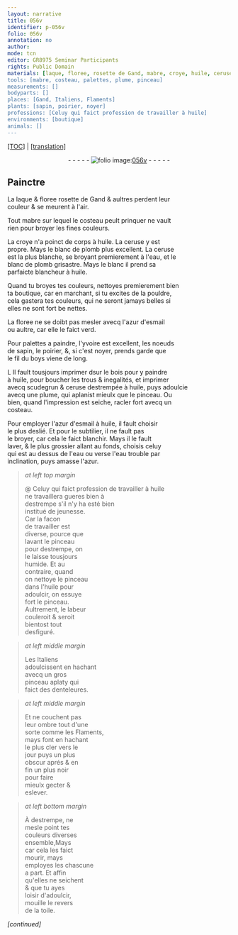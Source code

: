 ```yaml
---
layout: narrative
title: 056v
identifier: p-056v
folio: 056v
annotation: no
author:
mode: tcn
editor: GR8975 Seminar Participants
rights: Public Domain
materials: [laque, floree, rosette de Gand, mabre, croye, huile, ceruse, blanc de plomb, eau, azur d'esmail, yvoire, noeuds de sapin, poirier, noyer, boys, bois, scudegrun, azur, destrempe, toile]
tools: [mabre, costeau, palettes, plume, pinceau]
measurements: []
bodyparts: []
places: [Gand, Italiens, Flaments]
plants: [sapin, poirier, noyer]
professions: [Celuy qui faict profession de travailler à huile]
environments: [boutique]
animals: []
---
```


 <p><a href="{{ site.baseurl }}/normalized/">[TOC]</a> | <a href="{{ site.baseurl }}/texts/p-056v_tl/" target="_blank">[translation]</a></p><div class="folio" align="center">- - - - - <a href="http://gallica.bnf.fr/ark:/12148/btv1b9059316c/f118.item" target="_blank"><img src="https://cu-mkp.github.io/2017-workshop-edition/assets/photo-icon.png" alt="folio image: " style="display:inline-block; margin-bottom:-3px;"/>056v</a> - - - - - </div>  
  

## Painctre

 
La <span class="m">laque</span> & <span class="del"><span class="m">floree</span></span> <span class="m">rosette de <span class="pl">Gand</span></span> & aultres perdent leur<br/> couleur & se meurent à l'air.
 
Tout <span class="tl"><span class="m">mabre</span></span> sur lequel le <span class="tl">costeau</span> peult prinquer ne vault<br/> rien pour broyer les fines couleurs.
 
 La <span class="m">croye</span> n'a poinct de corps à <span class="m">huile</span>. La <span class="m">ceruse</span> y est<br/> propre. Mays le <span class="m">blanc de plomb</span> plus excellent. La <span class="m">ceruse</span><br/> est la plus blanche, se broyant premierem<span class="exp">ent</span> à l'<span class="m">eau</span>, et le<br/> <span class="m">blanc de plomb</span> grisastre. Mays <span class="del">le blanc</span> il prend sa<br/> parfaicte blancheur à <span class="m">huile</span>.
 
Quand tu broyes tes couleurs, nettoyes premierem<span class="exp">ent</span> bien<br/> ta <span class="env">boutique</span>, car en marchant, si tu excites de la pouldre,<br/> cela gastera tes couleurs, qui ne seront jamays belles si<br/> elles ne sont fort <span class="del">be</span> nettes.
 
La <span class="m">floree</span> ne se doibt pas mesler avecq l'<span class="m">azur d'esmail</span><br/> ou aultre, car elle le faict verd.
 
Pour <span class="tl">palettes</span> a paindre, l'<span class="m">yvoire</span> est excellent, les <span class="m">noeuds<br/> de <span class="pa">sapin</span></span>, le <span class="m"><span class="pa">poirier</span></span>, &, si c'est <span class="m"><span class="pa">noyer</span></span>, prends garde que<br/> le fil du <span class="m">boys</span> viene de long.
 
<span class="del">L</span> Il fault tousjours imprimer <span class="del">d</span>sur le <span class="m">bois</span> pour y paindre<br/> à <span class="m">huile</span>, pour boucher les trous & inegalités, et imprimer<br/> avecq <span class="m">scudegrun</span> & <span class="m">ceruse</span> destrempée à <span class="m">huile</span>, puys adoulcie<br/> avecq une <span class="tl">plume</span>, qui aplanist mieulx que le <span class="tl">pinceau</span>. Ou<br/> bien, quand l'impression est seiche, racler fort avecq un<br/> <span class="tl">costeau</span>.
 
Pour employer l'<span class="m">azur d'esmail</span> à <span class="m">huile</span>, il fault choisir<br/> le plus deslié. Et pour le subtilier, il ne fault pas<br/> le broyer, car cela le faict blanchir. Mays il le fault<br/> laver, & le plus grossier allant au fonds, choisis celuy<br/> qui est au dessus de l'<span class="m">eau</span> ou verse l'<span class="m">eau</span> trouble par<br/> inclination, puys amasse l'<span class="m">azur</span>.
 
> *at left top margin*
> 
> 
>   @ <span class="pro">Celuy qui <span class="add">faict profession de</span> travailler à <span class="m">huile</span></span><br/> ne travaillera gueres bien à<br/> <span class="m">destrempe</span> s'il n'y ha esté bien<br/> institué de jeunesse.<br/> Car la facon<br/> de travailler est<br/> diverse, pource que<br/> lavant le <span class="tl">pinceau</span><br/> pour <span class="m">destrempe</span>, on<br/> le laisse tousjours<br/> humide. Et au<br/> contraire, quand<br/> on nettoye le <span class="tl">pinceau</span><br/> dans l'<span class="m">huile</span> pour<br/> adoulcir, on essuye<br/> fort le <span class="tl">pinceau</span>.<br/> Aultrem<span class="exp">ent</span>, le labeur<br/> couleroit & seroit<br/> bientost tout<br/> desfiguré.
 
> *at left middle margin*
> 
> 
>   Les <span class="pl">Italiens</span><br/> adoulcissent en hachant<br/> avecq un gros<br/> <span class="tl">pinceau</span> aplaty qui<br/> faict des denteleures.
 
> *at left middle margin*
> 
> 
>   Et ne couchent pas<br/> leur ombre tout d'une<br/> sorte co<span class="exp">mm</span>e les <span class="pl">Flaments</span>,<br/> mays font en hachant<br/> le plus cler vers le<br/> jour puys un plus<br/> obscur aprés & en<br/> fin un plus noir<br/> pour faire<br/> mieulx gecter &<br/> eslever.
 
> *at left bottom margin*
> 
> 
>   À <span class="m">destrempe</span>, ne<br/> mesle point tes<br/> couleurs diverses <br/> ensemble,<span class="del">Mays</span><br/> car cela les faict<br/> mourir, mays<br/> employes les chascune<br/> a part. Et affin<br/> qu'elles ne seichent<br/> & que tu ayes<br/> loisir d'adoulcir,<br/> mouille le revers<br/> de la <span class="m">toile</span>.
 
*[continued]*
 
 